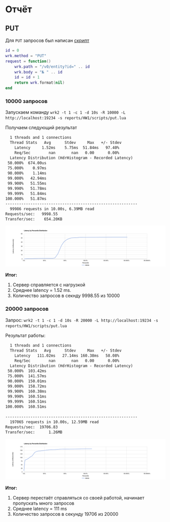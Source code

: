 # Отчёт

## PUT

Для `PUT` запросов был написан [скрипт](scripts/put.lua)

```lua
id = 0
wrk.method = "PUT"
request = function()
    wrk.path = "/v0/entity?id=" .. id
    wrk.body = "№ " .. id
    id = id + 1
    return wrk.format(nil)
end
```

### 10000 запросов

Запускаем команду `wrk2 -t 1 -c 1 -d 10s -R 10000 -L http://localhost:19234 -s reports/HW1/scripts/put.lua`

Получаем следующий результат

```
  1 threads and 1 connections
  Thread Stats   Avg      Stdev     Max   +/- Stdev
    Latency     1.52ms    5.75ms  51.84ms   97.40%
    Req/Sec        nan       nan   0.00      0.00%
  Latency Distribution (HdrHistogram - Recorded Latency)
 50.000%  674.00us
 75.000%    0.97ms
 90.000%    1.14ms
 99.000%   42.94ms
 99.900%   51.55ms
 99.990%   51.78ms
 99.999%   51.84ms
100.000%   51.87ms      
----------------------------------------------------------
  99986 requests in 10.00s, 6.39MB read
Requests/sec:   9998.55
Transfer/sec:    654.20KB
```

![image](histograms/put_10000.png)

**Итог:**
1. Сервер справляется с нагрузкой
2. Среднее latency = 1.52 ms. 
3. Количество запросов в секнду 9998.55 из 10000

### 20000 запросов

Запрос: `wrk2 -t 1 -c 1 -d 10s -R 20000 -L http://localhost:19234 -s reports/HW1/scripts/put.lua`

Результат работы:

```
  1 threads and 1 connections
  Thread Stats   Avg      Stdev     Max   +/- Stdev
    Latency   111.02ms   27.14ms 160.38ms   58.08%
    Req/Sec        nan       nan   0.00      0.00%
  Latency Distribution (HdrHistogram - Recorded Latency)
 50.000%  103.42ms
 75.000%  141.57ms
 90.000%  150.01ms
 99.000%  158.72ms
 99.900%  160.38ms
 99.990%  160.51ms
 99.999%  160.51ms
100.000%  160.51ms

----------------------------------------------------------
  197065 requests in 10.00s, 12.59MB read
Requests/sec:  19706.83
Transfer/sec:      1.26MB
```

![image](histograms/put_20000.png)

**Итог:**
1. Сервер перестаёт справляться со своей работой, начинает пропускать много запросов
2. Среднее latency = 111 ms
3. Количество запросов в секунду 19706 из 20000

